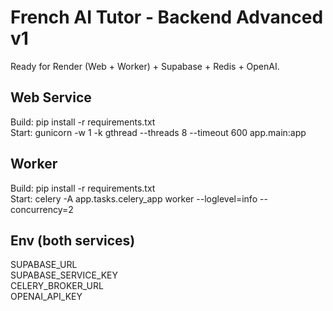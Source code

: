 # French AI Tutor - Backend Advanced v1

Ready for Render (Web + Worker) + Supabase + Redis + OpenAI.

## Web Service
Build:  pip install -r requirements.txt  
Start:  gunicorn -w 1 -k gthread --threads 8 --timeout 600 app.main:app

## Worker
Build:  pip install -r requirements.txt  
Start:  celery -A app.tasks.celery_app worker --loglevel=info --concurrency=2

## Env (both services)
SUPABASE_URL  
SUPABASE_SERVICE_KEY  
CELERY_BROKER_URL  
OPENAI_API_KEY
